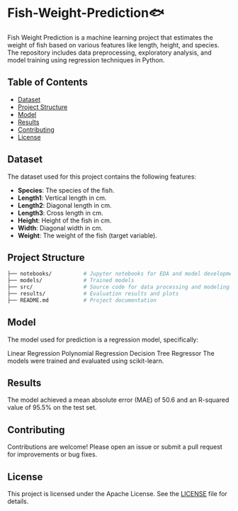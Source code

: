 # Fish-Weight-Prediction🐟

Fish Weight Prediction is a machine learning project that estimates the weight of fish based on various features like length, height, and species. The repository includes data preprocessing, exploratory analysis, and model training using regression techniques in Python.

## Table of Contents

- [Dataset](#dataset)
- [Project Structure](#project-structure)
- [Model](#model)
- [Results](#results)
- [Contributing](#contributing)
- [License](#license)

## Dataset

The dataset used for this project contains the following features:
- **Species**: The species of the fish.
- **Length1**: Vertical length in cm.
- **Length2**: Diagonal length in cm.
- **Length3**: Cross length in cm.
- **Height**: Height of the fish in cm.
- **Width**: Diagonal width in cm.
- **Weight**: The weight of the fish (target variable).

## Project Structure


```bash
├── notebooks/          # Jupyter notebooks for EDA and model development
├── models/             # Trained models
├── src/                # Source code for data processing and modeling
├── results/            # Evaluation results and plots
├── README.md           # Project documentation
```

## Model
The model used for prediction is a regression model, specifically:

Linear Regression
Polynomial Regression
Decision Tree Regressor
The models were trained and evaluated using scikit-learn.

## Results
The model achieved a mean absolute error (MAE) of 50.6 and an R-squared value of 95.5% on the test set.

## Contributing
Contributions are welcome! Please open an issue or submit a pull request for improvements or bug fixes.

## License
This project is licensed under the Apache License. See the [LICENSE](LICENSE) file for details.
